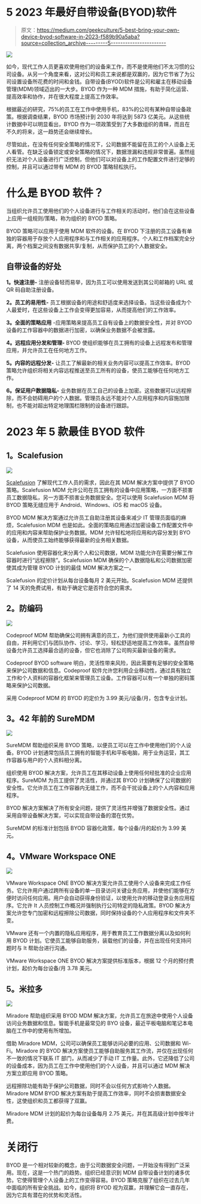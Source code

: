 # 5 2023 年最好自带设备(BYOD)软件

> 原文：<https://medium.com/geekculture/5-best-bring-your-own-device-byod-software-in-2023-f589b90a5aba?source=collection_archive---------5----------------------->

![](img/3727af71685f7560404798c7b99c0311.png)

如今，现代工作人员更喜欢使用他们的设备来工作，而不是使用他们不太习惯的公司设备。从另一个角度来看，这对公司和员工来说都是双赢的，因为它节省了为公司设置设备所花费的时间和金钱。自带设备(BYOD)软件是公司和雇主在移动设备管理(MDM)领域迈出的一大步。BYOD 作为一种 MDM 措施，有助于简化运营、提高效率和协作，并在很大程度上提高工作效率。

根据最近的研究，75%的员工在工作中使用手机，83%的公司有某种自带设备政策。根据调查结果，BYOD 市场预计到 2030 年将达到 5873 亿美元。从这些统计数据中可以明显看出，BYOD 作为一项政策受到了大多数组织的青睐，而且在不久的将来，这一趋势还会继续增长。

尽管如此，在没有任何安全策略的情况下，公司数据不能留在员工的个人设备上无人看管。在缺乏设备锁定或安全策略的情况下，数据泄漏和违规非常普遍。虽然组织无法对个人设备进行广泛控制，但他们可以对设备上的工作配置文件进行足够的控制，并且可以通过带有 MDM 的 BYOD 策略轻松执行。

# **什么是 BYOD 软件？**

当组织允许员工使用他们的个人设备进行与工作相关的活动时，他们会在这些设备上应用一组规则/策略，称为组织的 BYOD 策略。

BYOD 策略可以应用于使用 MDM 软件的设备。在 BYOD 下注册的员工设备有单独的容器用于存放个人应用程序和与工作相关的应用程序。个人和工作档案完全分离，两个档案之间没有数据共享/复制，从而保护员工的个人数据安全。

## **自带设备的好处**

**1。快速注册-** 注册设备轻而易举，因为员工可以使用发送到其公司邮箱的 URL 或 QR 码自助注册设备。

**2。员工的易用性-** 员工根据设备的用途和舒适度来选择设备。当这些设备成为个人最爱时，在这些设备上工作会变得更加容易，从而提高他们的工作效率。

**3。全面的策略应用** -应用策略来提高员工自有设备上的数据安全性，并对 BYOD 设备的工作容器中的数据进行加密，以确保业务数据不会被泄露。

**4。远程应用分发和管理-** BYOD 使组织能够在员工拥有的设备上远程发布和管理应用，并允许员工在任何地方工作。

**5。内容的远程分发-** 让员工了解最新的相关业务内容可以提高工作效率。BYOD 策略允许组织将相关内容远程推送至员工所有的设备，使员工能够在任何地方工作。

**6。保证用户数据隐私-** 业务数据在员工自己的设备上加密。这些数据可以远程擦除，而不会妨碍用户的个人数据。管理员永远不能对个人应用程序和内容施加限制，也不能对超出特定地理围栏限制的设备进行跟踪。

# **2023 年 5 款最佳 BYOD 软件**

## **1。Scalefusion**

![](img/082710e24496ba9a531a463500166191.png)

[Scalefusion](https://scalefusion.com/bring-your-own-device-byod) 了解现代工作人员的需求，因此在其 MDM 解决方案中提供了 BYOD 策略。Scalefusion MDM 允许公司在员工拥有的设备中应用策略，一方面不损害员工数据隐私，另一方面不损害业务数据安全。您可以使用 Scalefusion MDM 将 BYOD 策略无缝应用于 Android、Windows、iOS 和 macOS 设备。

BYOD MDM 解决方案通过允许员工自助注册其设备来减少 IT 管理员面临的麻烦，Scalefusion MDM 也是如此。全面的策略应用通过加密设备工作配置文件中的应用和内容来帮助保护业务数据。MDM 允许轻松地将应用和内容分发到 BYO 设备，从而使员工始终能够获得最新的业务相关数据。

Scalefusion 使用容器化来分离个人和公司数据，MDM 功能允许在需要分解工作容器时进行“远程擦除”。Scalefusion MDM 确保的个人数据隐私和公司数据加密使其成为管理 BYOD 计划的最佳 MDM 解决方案之一。

Scalefusion 的定价计划从每台设备每月 2 美元开始。Scalefusion MDM 还提供了 14 天的免费试用，有助于确定它是否符合您的需求。

## **2。防编码**

![](img/26470c175619efec78715f0e6ac49b9e.png)

Codeproof MDM 帮助确保公司拥有满意的员工，为他们提供使用最新小工具的自由，并利用它们与团队协作、讨论、学习，轻松舒适地提高工作效率。虽然自带设备允许员工选择最合适的设备，但它也消除了公司购买最新设备的需求。

Codeproof BYOD software 明白，灵活性带来风险，因此需要有足够的安全策略来保护公司数据和信息。Codeproof 软件允许您利用企业移动性，通过具有独立工作和个人资料的容器化框架来管理员工设备。工作容器可以有一个单独的密码策略来保护公司数据。

采用 Codeproof MDM 的 BYOD 的定价为 3.99 美元/设备/月，包含专业计划。

## **3。42 年前的 SureMDM**

![](img/b3c0abc0142aa3635ef72c2aa7397f8a.png)

SureMDM 帮助组织采用 BYOD 策略，以便员工可以在工作中使用他们的个人设备。BYOD 计划通常包括员工拥有的智能手机和平板电脑，用于业务运营，其工作容器与用户的个人资料相分离。

组织使用 BYOD 解决方案，允许员工在其移动设备上使用任何经批准的企业应用程序。SureMDM 为员工提供了灵活性，并通过其 BYOD 计划确保了公司数据的安全性。它允许员工在工作容器内无缝工作，而不会干扰设备上的个人内容和应用程序。

BYOD 解决方案解决了所有安全问题，提供了灵活性并增强了数据安全性。通过采用自带设备解决方案，可以实现自带设备的潜在优势。

SureMDM 的标准计划包括 BYOD 容器化政策，每个设备/月的起价为 3.99 美元。

## **4。VMware Workspace ONE**

![](img/b191b489d6f028812ebe4ada9d155158.png)

VMware Workspace ONE BYOD 解决方案允许员工使用个人设备来完成工作任务。它允许用户通过跨所有设备的单一目录访问关键业务应用，并使他们能够在方便时访问任何应用。用户会自动获得身份验证，以使用允许的移动登录业务应用程序。它允许 It 人员控制工作概况并强制执行公司特定的隐私政策。BYOD 解决方案允许您专门加密和远程擦除公司数据，同时保持设备的个人应用程序和文件夹不变。

VMware 还有一个内置的隐私应用程序，用于教育员工工作数据分离以及如何利用 BYOD 计划。它使员工能够自助服务，装载他们的设备，并在出现任何支持问题时与 It 帮助台进行沟通。

VMware Workspace ONE BYOD 解决方案提供标准版本，根据 12 个月的预付费计划，起价为每台设备/月 3.78 美元。

## **5。米拉多**

![](img/d4c92574c0653da81284acfe1935ead9.png)

Miradore 帮助组织采用 BYOD MDM 解决方案，允许员工在旅途中使用个人设备访问业务数据和信息。智能手机是最常见的 BYO 设备，最近平板电脑和笔记本电脑在工作中的使用有所增加。

借助 Miradore MDM，公司可以确保员工能够访问必要的应用、公司数据和 Wi-Fi。Miradore 的 BYOD 解决方案使员工能够自助服务其工作流，并仅在出现任何不一致的情况下联系 IT 部门，从而减少了手动 IT 工作量。此外，它还降低了公司的设备成本，因为员工在工作中使用他们的个人设备，并且可以通过 MDM 解决方案立即应用 BYOD 策略。

远程擦除功能有助于保护公司数据，同时不会以任何方式影响个人数据。Miradore MDM BYOD 解决方案有助于提高工作效率，同时不会损害数据安全性，这使组织和员工都获得了双赢。

Miradore MDM 计划的起价为每台设备每月 2.75 美元，并在其高级计划中按年计费。

# **关闭行**

BYOD 是一个相对较新的概念，由于公司数据安全问题，一开始没有得到广泛采用。现在，这是一个热门的趋势。组织已经意识到 MDM 自带设备计划的诸多优势。它使得管理个人设备上的工作变得容易。BYOD 策略克服了组织在过去几年中面临的所有安全挑战。如今，组织将 BYOD 视为双赢，并理解它会一直存在，因为它具有潜在的优势和灵活性。